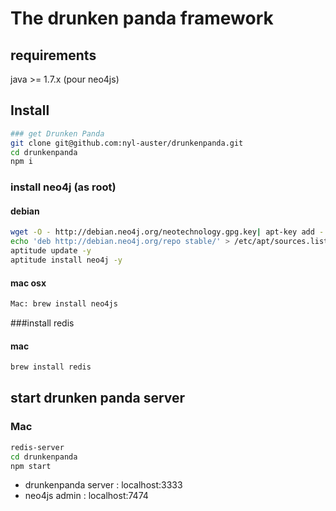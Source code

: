 # The drunken panda framework

## requirements

java >= 1.7.x (pour neo4js)

## Install

```sh
### get Drunken Panda
git clone git@github.com:nyl-auster/drunkenpanda.git
cd drunkenpanda
npm i
```

### install neo4j (as root)

#### debian
```sh
wget -O - http://debian.neo4j.org/neotechnology.gpg.key| apt-key add -
echo 'deb http://debian.neo4j.org/repo stable/' > /etc/apt/sources.list.d/neo4j.list
aptitude update -y
aptitude install neo4j -y
```

#### mac osx
```sh
Mac: brew install neo4js
```

###install redis

#### mac

```sh
brew install redis
```
## start drunken panda server

### Mac
```sh
redis-server
cd drunkenpanda
npm start
```

* drunkenpanda server : localhost:3333
* neo4js admin : localhost:7474

